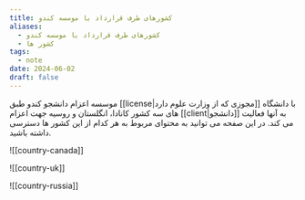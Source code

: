 ```yaml
---
title: کشورهای طرف قرارداد با موسسه کندو
aliases:
  - کشورهای طرف قرارداد با موسسه کندو
  - کشور ها
tags:
  - note
date: 2024-06-02
draft: false
---
```


موسسه اعزام دانشجو کندو طبق [[license|مجوزی که از وزارت علوم دارد]] با دانشگاه های سه کشور کانادا، انگلستان و روسیه جهت اعزام [[client|دانشجو]] به آنها فعالیت می کند. در این صفحه می توانید به محتوای مربوط به هر کدام از این کشور ها دسترسی داشته باشید. 

![[country-canada]]


![[country-uk]]


![[country-russia]]
